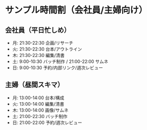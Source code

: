 # サンプル時間割（会社員/主婦向け）

## 会社員（平日忙しめ）
- 月: 21:30-22:30 企画/リサーチ
- 火: 21:30-22:30 台本/アウトライン
- 木: 21:30-22:30 編集/清書
- 土: 9:00-10:30 バッチ制作 / 21:00-22:00 サムネ
- 日: 9:00-10:30 予約/内部リンク/週次レビュー

## 主婦（昼間スキマ）
- 月: 13:00-14:00 台本/構成
- 火: 13:00-14:00 編集/清書
- 木: 13:00-14:00 画像/サムネ
- 土: 21:00-22:30 バッチ制作
- 日: 21:00-22:00 予約/週次レビュー
